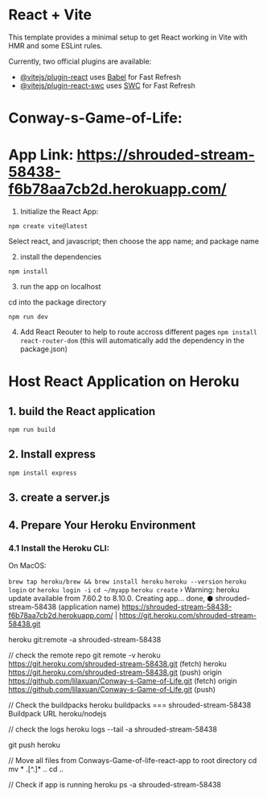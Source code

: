 # React + Vite

This template provides a minimal setup to get React working in Vite with HMR and some ESLint rules.

Currently, two official plugins are available:

- [@vitejs/plugin-react](https://github.com/vitejs/vite-plugin-react/blob/main/packages/plugin-react/README.md) uses [Babel](https://babeljs.io/) for Fast Refresh
- [@vitejs/plugin-react-swc](https://github.com/vitejs/vite-plugin-react-swc) uses [SWC](https://swc.rs/) for Fast Refresh


# Conway-s-Game-of-Life:
# App Link: https://shrouded-stream-58438-f6b78aa7cb2d.herokuapp.com/


1. Initialize the React App:

`npm create vite@latest`

Select react, and javascript; then choose the app name; and package name

2. install the dependencies 

`npm install`

3. run the app on localhost

cd into the package directory

`npm run dev`

4. Add React Reouter to help to route accross different pages
`npm install react-router-dom`   (this will automatically add the dependency in the package.json)

# Host React Application on Heroku
## 1. build the React application
`npm run build`

## 2. Install express
`npm install express`

## 3. create a server.js

## 4. Prepare Your Heroku Environment
### 4.1 Install the Heroku CLI: 
On MacOS: 

`brew tap heroku/brew && brew install heroku`
`heroku --version`
`heroku login` or `heroku login -i`
`cd ~/myapp`
`heroku create`
 ›   Warning: heroku update available from 7.60.2 to 8.10.0.
Creating app... done, ⬢ shrouded-stream-58438 (application name)
https://shrouded-stream-58438-f6b78aa7cb2d.herokuapp.com/ | https://git.heroku.com/shrouded-stream-58438.git


heroku git:remote -a shrouded-stream-58438

// check the remote repo
git remote -v
heroku  https://git.heroku.com/shrouded-stream-58438.git (fetch)
heroku  https://git.heroku.com/shrouded-stream-58438.git (push)
origin  https://github.com/lilaxuan/Conway-s-Game-of-Life.git (fetch)
origin  https://github.com/lilaxuan/Conway-s-Game-of-Life.git (push)

// Check the buildpacks
heroku buildpacks
=== shrouded-stream-58438 Buildpack URL
heroku/nodejs

// check the logs
heroku logs --tail -a shrouded-stream-58438

git push heroku 

// Move all files from Conways-Game-of-life-react-app to root directory
cd 
mv * .[^.]* ..
cd ..


// Check if app is running
heroku ps -a shrouded-stream-58438